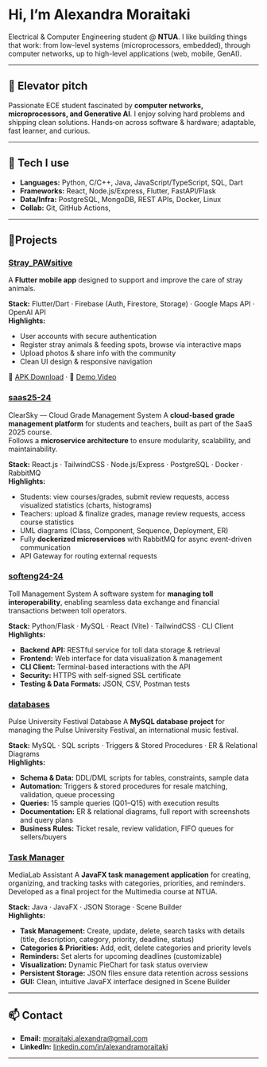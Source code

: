 # Hi, I’m Alexandra Moraitaki 

Electrical & Computer Engineering student @ **NTUA**. I like building things that work: from low-level systems (microprocessors, embedded), through computer networks, up to high-level applications (web, mobile, GenAI).

---

## 🚀 Elevator pitch

Passionate ECE student fascinated by **computer networks, microprocessors, and Generative AI**. I enjoy solving hard problems and shipping clean solutions. Hands‑on across software & hardware; adaptable, fast learner, and curious.

---

## 🧰 Tech I use

* **Languages:** Python, C/C++, Java, JavaScript/TypeScript, SQL, Dart
* **Frameworks:** React, Node.js/Express, Flutter, FastAPI/Flask
* **Data/Infra:** PostgreSQL, MongoDB, REST APIs, Docker, Linux
* **Collab:** Git, GitHub Actions,

---

## 📌Projects

### [Stray_PAWsitive](https://github.com/alexandramoraitaki/Stray_PAWsitive)  
A **Flutter mobile app** designed to support and improve the care of stray animals.  

**Stack:** Flutter/Dart · Firebase (Auth, Firestore, Storage) · Google Maps API · OpenAI API  
**Highlights:**  
- User accounts with secure authentication  
- Register stray animals & feeding spots, browse via interactive maps  
- Upload photos & share info with the community  
- Clean UI design & responsive navigation  

📱 [APK Download](https://drive.google.com/file/d/17ZxZqindiTjJq4_xJhswQz4Y1bc0O5xf/view?usp=drive_link) · 🎥 [Demo Video](https://drive.google.com/file/d/1UFjZojorbYHVQgM8_FYqeJSV9JxtrNPK/view?usp=drive_link)

### [saas25-24](https://github.com/alexandramoraitaki/saas25-24)  
ClearSky — Cloud Grade Management System
A **cloud-based grade management platform** for students and teachers, built as part of the SaaS 2025 course.  
Follows a **microservice architecture** to ensure modularity, scalability, and maintainability.  

**Stack:** React.js · TailwindCSS · Node.js/Express · PostgreSQL · Docker · RabbitMQ  
**Highlights:**  
- Students: view courses/grades, submit review requests, access visualized statistics (charts, histograms)  
- Teachers: upload & finalize grades, manage review requests, access course statistics  
- UML diagrams (Class, Component, Sequence, Deployment, ER)  
- Fully **dockerized microservices** with RabbitMQ for async event-driven communication  
- API Gateway for routing external requests  

### [softeng24-24](https://github.com/alexandramoraitaki/softeng24-24)  
Toll Management System
A software system for **managing toll interoperability**, enabling seamless data exchange and financial transactions between toll operators.  

**Stack:** Python/Flask · MySQL · React (Vite) · TailwindCSS · CLI Client  
**Highlights:**  
- **Backend API:** RESTful service for toll data storage & retrieval  
- **Frontend:** Web interface for data visualization & management  
- **CLI Client:** Terminal-based interactions with the API  
- **Security:** HTTPS with self-signed SSL certificate  
- **Testing & Data Formats:** JSON, CSV, Postman tests 

### [databases](https://github.com/alexandramoraitaki/databases)  
Pulse University Festival Database
A **MySQL database project** for managing the Pulse University Festival, an international music festival.  

**Stack:** MySQL · SQL scripts · Triggers & Stored Procedures · ER & Relational Diagrams  
**Highlights:**  
- **Schema & Data:** DDL/DML scripts for tables, constraints, sample data  
- **Automation:** Triggers & stored procedures for resale matching, validation, queue processing  
- **Queries:** 15 sample queries (Q01–Q15) with execution results  
- **Documentation:** ER & relational diagrams, full report with screenshots and query plans  
- **Business Rules:** Ticket resale, review validation, FIFO queues for sellers/buyers  

### [Task Manager](https://github.com/alexandramoraitaki/Task-Manager)
MediaLab Assistant
A **JavaFX task management application** for creating, organizing, and tracking tasks with categories, priorities, and reminders. Developed as a final project for the Multimedia course at NTUA.  

**Stack:** Java · JavaFX · JSON Storage · Scene Builder  
**Highlights:**  
- **Task Management:** Create, update, delete, search tasks with details (title, description, category, priority, deadline, status)  
- **Categories & Priorities:** Add, edit, delete categories and priority levels  
- **Reminders:** Set alerts for upcoming deadlines (customizable)  
- **Visualization:** Dynamic PieChart for task status overview  
- **Persistent Storage:** JSON files ensure data retention across sessions  
- **GUI:** Clean, intuitive JavaFX interface designed in Scene Builder  

---

## 📫 Contact

* **Email:** [moraitaki.alexandra@gmail.com](mailto:moraitaki.alexandra@gmail.com)
* **LinkedIn:** [linkedin.com/in/alexandramoraitaki](https://www.linkedin.com/in/alexandramoraitaki)


---
